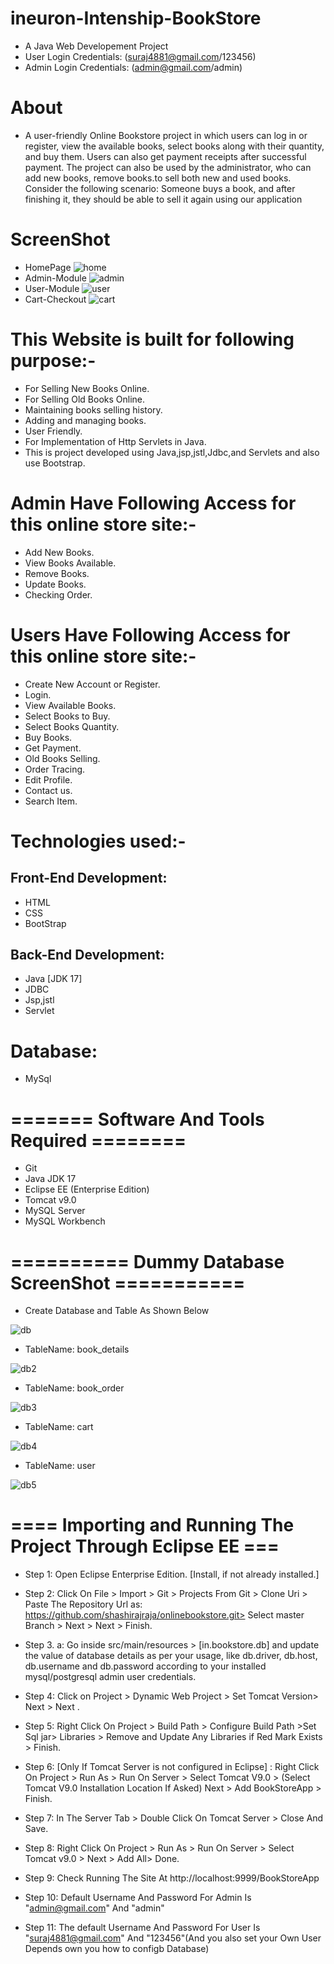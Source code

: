 # ineuron-Intenship-BookStore
+ A Java Web Developement Project
+ User Login Credentials: (suraj4881@gmail.com/123456)
+ Admin Login Credentials: (admin@gmail.com/admin)
# About
+ A user-friendly Online Bookstore project in which users can log in or register, view the available books, select books along with their quantity, and buy them. Users     can also get payment receipts after successful payment. The project can also be used by the administrator, who can add new books, remove books.to sell both new and       used books. Consider the following scenario: Someone buys a book, and after finishing it, they should be able to sell it again using
  our application

# ScreenShot
+ HomePage
![home](https://user-images.githubusercontent.com/33785415/233817841-304a5284-b08e-4134-9f7f-7820e4e483d9.png)
+ Admin-Module
![admin](https://user-images.githubusercontent.com/33785415/233818304-0fd4821a-0eb1-4204-b6e9-e4905e94e21f.png)
+ User-Module
![user](https://user-images.githubusercontent.com/33785415/233818327-9c46ea7a-3f67-4c47-bcb8-7114f661dd92.png)
+ Cart-Checkout
![cart](https://user-images.githubusercontent.com/33785415/233818406-1abb1ca7-6739-4070-9c79-6313b5165626.png)

# This Website is built for following purpose:-
+ For Selling New Books Online.
+ For Selling Old Books Online.
+ Maintaining books selling history.
+ Adding and managing books.
+ User Friendly.
+ For Implementation of Http Servlets in Java.
+ This is project developed using Java,jsp,jstl,Jdbc,and Servlets and also use Bootstrap.

# Admin Have Following Access for this online store site:-
+ Add New Books.
+ View Books Available.
+ Remove Books.
+ Update Books.
+ Checking Order.

# Users Have Following Access for this online store site:-
+ Create New Account or Register.
+ Login.
+ View Available Books.
+ Select Books to Buy.
+ Select Books Quantity.
+ Buy Books.
+ Get Payment.
+ Old Books Selling.
+ Order Tracing.
+ Edit Profile.
+ Contact us.
+ Search Item.

# Technologies used:-
## Front-End Development:
+ HTML
+ CSS
+ BootStrap
## Back-End Development:
+ Java [JDK 17]
+ JDBC
+ Jsp,jstl
+ Servlet

# Database:
+ MySql

# ======= Software And Tools Required ========
+ Git 
+ Java JDK 17 
+ Eclipse EE (Enterprise Edition)
+ Tomcat v9.0
+ MySQL Server
+ MySQL Workbench 

# ========== Dummy Database ScreenShot ===========
+ Create Database and Table As Shown Below

![db](https://user-images.githubusercontent.com/33785415/233819381-7f0dce13-5751-4dab-90a7-4dcbb43007ac.png)

+ TableName: book_details

![db2](https://user-images.githubusercontent.com/33785415/233819638-647aff7a-5ad7-4b5a-91c9-b04923813d53.png)

+ TableName: book_order

![db3](https://user-images.githubusercontent.com/33785415/233819668-ccea37f4-102e-4af1-9dce-36274ca45608.png)

+ TableName: cart

![db4](https://user-images.githubusercontent.com/33785415/233819695-9ff81e48-48c4-474a-83b9-c169d89057ca.png)

+ TableName: user

![db5](https://user-images.githubusercontent.com/33785415/233819759-2b7a91f3-19f8-48fc-9e71-33973514a086.png)


# ==== Importing and Running The Project Through Eclipse EE ===
+ Step 1: Open Eclipse Enterprise Edition. [Install, if not already installed.]

+ Step 2: Click On File > Import > Git > Projects From Git > Clone Uri > Paste The Repository Url as: https://github.com/shashirajraja/onlinebookstore.git> Select master Branch > Next > Next > Finish.

+ Step 3. a: Go inside src/main/resources > [in.bookstore.db] and update the value of database details as per your usage, like db.driver, db.host, db.username and       db.password according to your installed mysql/postgresql admin user credentials.

+ Step 4: Click on Project > Dynamic Web Project > Set Tomcat Version> Next > Next .

+ Step 5: Right Click On Project > Build Path > Configure Build Path >Set Sql jar> Libraries > Remove and Update Any Libraries if Red Mark Exists > Finish.

+ Step 6: [Only If Tomcat Server is not configured in Eclipse] : Right Click On Project > Run As > Run On Server > Select Tomcat V9.0 > (Select Tomcat V9.0               Installation Location If Asked) Next > Add BookStoreApp > Finish.

+ Step 7: In The Server Tab > Double Click On Tomcat Server > Close And Save.

+ Step 8: Right Click On Project > Run As > Run On Server > Select Tomcat v9.0 > Next > Add All> Done.

+ Step 9: Check Running The Site At http://localhost:9999/BookStoreApp

+ Step 10: Default Username And Password For Admin Is "admin@gmail.com" And "admin"

+ Step 11: The default Username And Password For User Is "suraj4881@gmail.com" And "123456"(And you also set your Own User Depends own you how to configb Database)







